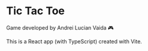 # Tic Tac Toe

Game developed by Andrei Lucian Vaida 🎮

This is a React app (with TypeScript) created with Vite.